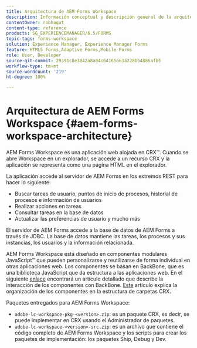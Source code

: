 ```yaml
---
title: Arquitectura de AEM Forms Workspace
description: Información conceptual y descripción general de la arquitectura de LiveCycle AEM Forms Workspace.
contentOwner: robhagat
content-type: reference
products: SG_EXPERIENCEMANAGER/6.5/FORMS
topic-tags: forms-workspace
solution: Experience Manager, Experience Manager Forms
feature: HTML5 Forms,Adaptive Forms,Mobile Forms
role: User, Developer
source-git-commit: 29391c8e3042a8a04c64165663a228bb4886afb5
workflow-type: tm+mt
source-wordcount: '219'
ht-degree: 100%

---
```


# Arquitectura de AEM Forms Workspace {#aem-forms-workspace-architecture}

AEM Forms Workspace es una aplicación web alojada en CRX™. Cuando se abre Workspace en un explorador, se accede a un recurso CRX y la aplicación se representa como una página HTML en el explorador.

La aplicación accede al servidor de AEM Forms en los extremos REST para hacer lo siguiente:

* Buscar tareas de usuario, puntos de inicio de procesos, historial de procesos e información de usuarios
* Realizar acciones en tareas
* Consultar tareas en la base de datos
* Actualizar las preferencias de usuario y mucho más

El servidor de AEM Forms accede a la base de datos de AEM Forms a través de JDBC. La base de datos mantiene las tareas, los procesos y sus instancias, los usuarios y la información relacionada.

AEM Forms Workspace está diseñado en componentes modulares JavaScript™ que pueden personalizarse y reutilizarse de forma individual en otras aplicaciones web. Los componentes se basan en BackBone, que es una biblioteca JavaScript que da estructura a las aplicaciones web. En el siguiente [enlace](/help/forms/using/backbone-interaction.md) encontrará un artículo detallado que describe la interacción de los componentes con BackBone. [Este](/help/forms/using/folder-structure.md) artículo explica la organización de los componentes en la estructura de carpetas CRX.

Paquetes entregados para AEM Forms Workspace:

* `adobe-lc-workspace-pkg-<version>.zip`: es un paquete CRX, es decir, se puede implementar en CRX usando el Administrador de paquetes.
* `adobe-lc-workspace-<version>-src.zip`: es un archivo que contiene el código completo de AEM Forms Workspace y los scripts para crear los paquetes de implementación: los paquetes Ship, Debug y Dev.
